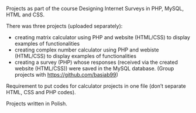 Projects as part of the course Designing Internet Surveys in PHP, MySQL, HTML and CSS. 

There was three projects (uploaded separately):
- creating matrix calculator using PHP and website (HTML/CSS) to display examples of functionalities 
- creating complex number calculator using PHP and webiste (HTML/CSS) to display examples of functionalities 
- creating a survey (PHP) whose responses (received via the created website (HTML/CSS)) were saved in the MySQL database.  (Group projects with https://github.com/basiab99)

Requirement to put codes for calculator projects in one file (don’t separate HTML, CSS and PHP codes).

Projects written in Polish.
